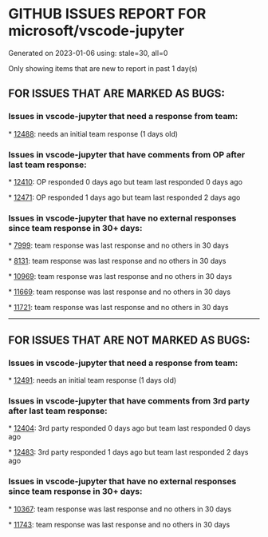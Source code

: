 
# GITHUB ISSUES REPORT FOR microsoft/vscode-jupyter


Generated on 2023-01-06 using: stale=30, all=0


Only showing items that are new to report in past 1 day(s)


## FOR ISSUES THAT ARE MARKED AS BUGS:


### Issues in vscode-jupyter that need a response from team:


\* [12488](https://github.com/microsoft/vscode-jupyter/issues/12488 "Hide &quot;Launch Tensorboard Session&quot;"): needs an initial team response (1 days old)

### Issues in vscode-jupyter that have comments from OP after last team response:


\* [12410](https://github.com/microsoft/vscode-jupyter/issues/12410 "intellisense not working in ipynb files, only in .py files "): OP responded 0 days ago but team last responded 0 days ago

\* [12471](https://github.com/microsoft/vscode-jupyter/issues/12471 "&quot;Jupyter: Run Cells Above Current Cell&quot; runs each cell 3 times"): OP responded 1 days ago but team last responded 2 days ago

### Issues in vscode-jupyter that have no external responses since team response in 30+ days:


\* [7999](https://github.com/microsoft/vscode-jupyter/issues/7999 "Jupyter: Export Current Python File and Output as Jupyter Notebook doesn't use the active virtual environment"): team response was last response and no others in 30 days

\* [8131](https://github.com/microsoft/vscode-jupyter/issues/8131 "LaTeX not rendering in Plotly figures"): team response was last response and no others in 30 days

\* [10969](https://github.com/microsoft/vscode-jupyter/issues/10969 "Cannot connect to Remote jupyter server on MacOS 13 Ventura."): team response was last response and no others in 30 days

\* [11669](https://github.com/microsoft/vscode-jupyter/issues/11669 "Stuck on &quot;Waiting for Jupyter Session to be idle&quot; when using IHaskell kernel"): team response was last response and no others in 30 days

\* [11721](https://github.com/microsoft/vscode-jupyter/issues/11721 "Does not run code"): team response was last response and no others in 30 days

---

## FOR ISSUES THAT ARE NOT MARKED AS BUGS:


### Issues in vscode-jupyter that need a response from team:


\* [12491](https://github.com/microsoft/vscode-jupyter/issues/12491 "If the cell runs for more than 60 seconds, an additional reminder will be given"): needs an initial team response (1 days old)

### Issues in vscode-jupyter that have comments from 3rd party after last team response:


\* [12404](https://github.com/microsoft/vscode-jupyter/issues/12404 "Inredibly slow Python notebooks"): 3rd party responded 0 days ago but team last responded 0 days ago

\* [12483](https://github.com/microsoft/vscode-jupyter/issues/12483 "select kernel not selecting"): 3rd party responded 1 days ago but team last responded 2 days ago

### Issues in vscode-jupyter that have no external responses since team response in 30+ days:


\* [10367](https://github.com/microsoft/vscode-jupyter/issues/10367 "Remove the old localize function (in web)"): team response was last response and no others in 30 days

\* [11743](https://github.com/microsoft/vscode-jupyter/issues/11743 "Enable Active Cell Background and Inactive Cell Borders in Python Editor"): team response was last response and no others in 30 days
